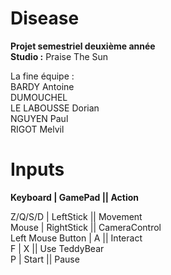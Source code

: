 # Disease
**Projet semestriel deuxième année** <br>
**Studio :** Praise The Sun

La fine équipe : <br>
BARDY Antoine <br>
DUMOUCHEL <br>
LE LABOUSSE Dorian <br>
NGUYEN Paul <br>
RIGOT Melvil <br>


# **Inputs** <br>
**Keyboard | GamePad	|| Action**

Z/Q/S/D | LeftStick || Movement <br>
Mouse | RightStick || CameraControl <br>
Left Mouse Button | A || Interact <br>
F | X || Use TeddyBear <br>
P | Start || Pause <br>
